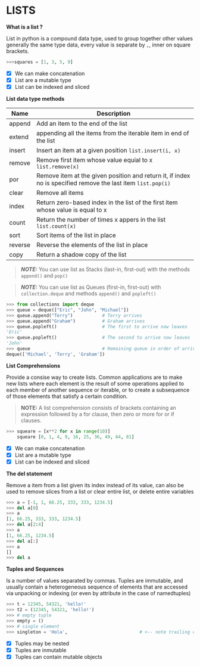 # LISTS
__What is a list ?__

List in python is a compound data type, used to group together other values generally the same type data, every value is separate by `,`, inner on square brackets.
``` python
>>>squares = [1, 3, 5, 9]
```

- [x] We can make concatenation
- [x] List are a mutable type
- [x] List can be indexed and sliced

__List data type methods__

| Name | Description |
|---   |---          |
| append | Add an item to the end of the list|
| extend | appending all the items from the iterable item in end of the list|
| insert | Insert an item at a given position `list.insert(i, x)`|
| remove | Remove first item whose value equial to x `list.remove(x)`|
| por | Remove item at the given position and return it, if index no is specified remove the last item `list.pop(i)`|
| clear | Remove all items |
| index | Return zero-based index in the list of the first item whose value is equal to x |
| count | Return the number of times x appers in the list `list.count(x)` |
| sort | Sort items of the list in place |
| reverse | Reverse the elements of the list in place |
| copy | Return a shadow copy of the list |

  
> **_NOTE:_** You can use list as Stacks (last-in, first-out) with the methods `append()` and `pop()`

> **_NOTE:_** You can use list as Queues (first-in, first-out) with `collection.deque` and methods `append()` and `popleft()`

``` python
>>> from collections import deque
>>> queue = deque(["Eric", "John", "Michael"])
>>> queue.append("Terry")           # Terry arrives
>>> queue.append("Graham")          # Graham arrives
>>> queue.popleft()                 # The first to arrive now leaves
'Eric'
>>> queue.popleft()                 # The second to arrive now leaves
'John'
>>> queue                           # Remaining queue in order of arrival
deque(['Michael', 'Terry', 'Graham'])
```
__List Comprehensions__

Provide a consise way to create lists.
Common applications are to make new lists where each element is the result of some operations applied to each member of another sequence or iterable, or to create a subsequence of those elements that satisfy a certain condition.

> **__NOTE:__** A list comprehension consists of brackets containing an expression followed by a for clause, then zero or more for or if clauses.

``` python
>>> squeare = [x**2 for x in range(10)]
    squeare [0, 1, 4, 9, 16, 25, 36, 49, 64, 81]
```

- [x] We can make concatenation
- [x] List are a mutable type
- [x] List can be indexed and sliced

__The del statement__

Remove a item from a list given its index instead of its value, can also be used to remove slices from a list or clear entire list, or delete entire variables

``` python
>>> a = [-1, 1, 66.25, 333, 333, 1234.5]
>>> del a[0]
>>> a
[1, 66.25, 333, 333, 1234.5]
>>> del a[2:4]
>>> a
[1, 66.25, 1234.5]
>>> del a[:]
>>> a
[]
>>> del a
```

__Tuples and Sequences__

Is a number of values separated by commas.
Tuples are immutable, and usually contain a heterogeneous sequence of elements that are accessed via unpacking or indexing (or even by attribute in the case of namedtuples)

``` python
>>> t = 12345, 54321, 'hello!'
>>> t2 = (12345, 54321, 'hello!')
>>> # empty tuple
>>> empty = ()
>>> # single element
>>> singleton = 'Hola',                           # <-- note trailing comma
```
- [x] Tuples may be nested
- [x] Tuples are inmutable
- [x] Tuples can contain mutable objects
